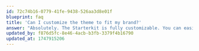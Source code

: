 ```yaml
---
id: 72c74b16-0779-41fe-9438-526aa3d8e01f
blueprint: faq
title: 'Can I customize the theme to fit my brand?'
answer: "Absolutely. The Starterkit is fully customizable. You can easily modify layouts, colors, typography, and content to match your brand's identity."
updated_by: f876d5fc-8e46-4acb-b3fb-3379f4b16790
updated_at: 1747915206
---
```

